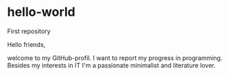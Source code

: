 # hello-world
First repository

Hello friends,

welcome to my GitHub-profil. I want to report my progress in programming. Besides my interests in IT I'm a passionate minimalist and literature lover.

